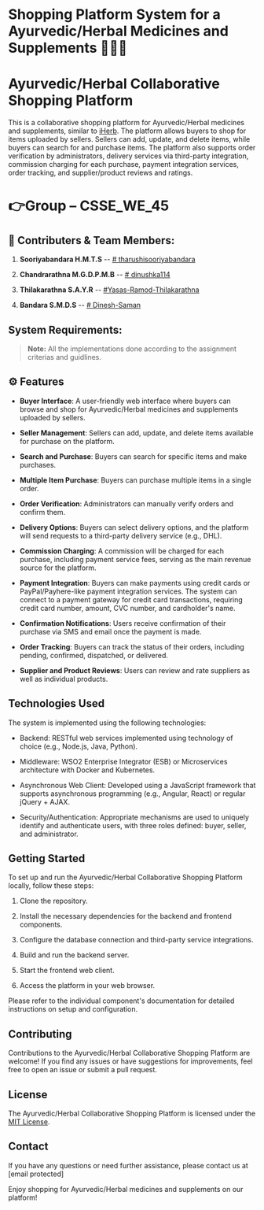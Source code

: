 # Shopping Platform System for a Ayurvedic/Herbal Medicines and Supplements 🍃💊🛒

# Ayurvedic/Herbal Collaborative Shopping Platform

This is a collaborative shopping platform for Ayurvedic/Herbal medicines and supplements, similar to [iHerb](https://www.iherb.com). The platform allows buyers to shop for items uploaded by sellers. Sellers can add, update, and delete items, while buyers can search for and purchase items. The platform also supports order verification by administrators, delivery services via third-party integration, commission charging for each purchase, payment integration services, order tracking, and supplier/product reviews and ratings.

# 👉Group – CSSE_WE_45

## 🤝 Contributers & Team Members:

1.  **Sooriyabandara H.M.T.S** -- [# tharushisooriyabandara](https://github.com/tharushisooriyabandara)

2.  **Chandrarathna M.G.D.P.M.B** -- [# dinushka114](https://github.com/dinushka114)

3.  **Thilakarathna S.A.Y.R** -- [#Yasas-Ramod-Thilakarathna](https://github.com/Yasas-Ramod-Thilakarathna)

4.  **Bandara S.M.D.S** -- [# Dinesh-Saman](https://github.com/Dinesh-Saman)

## System Requirements:

> **Note:** All the implementations done according to the assignment criterias and guidlines.

## ⚙️ Features

- **Buyer Interface**: A user-friendly web interface where buyers can browse and shop for Ayurvedic/Herbal medicines and supplements uploaded by sellers.

- **Seller Management**: Sellers can add, update, and delete items available for purchase on the platform.

- **Search and Purchase**: Buyers can search for specific items and make purchases.

- **Multiple Item Purchase**: Buyers can purchase multiple items in a single order.

- **Order Verification**: Administrators can manually verify orders and confirm them.

- **Delivery Options**: Buyers can select delivery options, and the platform will send requests to a third-party delivery service (e.g., DHL).

- **Commission Charging**: A commission will be charged for each purchase, including payment service fees, serving as the main revenue source for the platform.

- **Payment Integration**: Buyers can make payments using credit cards or PayPal/Payhere-like payment integration services. The system can connect to a payment gateway for credit card transactions, requiring credit card number, amount, CVC number, and cardholder's name.

- **Confirmation Notifications**: Users receive confirmation of their purchase via SMS and email once the payment is made.

- **Order Tracking**: Buyers can track the status of their orders, including pending, confirmed, dispatched, or delivered.

- **Supplier and Product Reviews**: Users can review and rate suppliers as well as individual products.

## Technologies Used

The system is implemented using the following technologies:

- Backend: RESTful web services implemented using technology of choice (e.g., Node.js, Java, Python).

- Middleware: WSO2 Enterprise Integrator (ESB) or Microservices architecture with Docker and Kubernetes.

- Asynchronous Web Client: Developed using a JavaScript framework that supports asynchronous programming (e.g., Angular, React) or regular jQuery + AJAX.

- Security/Authentication: Appropriate mechanisms are used to uniquely identify and authenticate users, with three roles defined: buyer, seller, and administrator.

## Getting Started

To set up and run the Ayurvedic/Herbal Collaborative Shopping Platform locally, follow these steps:

1. Clone the repository.

2. Install the necessary dependencies for the backend and frontend components.

3. Configure the database connection and third-party service integrations.

4. Build and run the backend server.

5. Start the frontend web client.

6. Access the platform in your web browser.

Please refer to the individual component's documentation for detailed instructions on setup and configuration.

## Contributing

Contributions to the Ayurvedic/Herbal Collaborative Shopping Platform are welcome! If you find any issues or have suggestions for improvements, feel free to open an issue or submit a pull request.

## License

The Ayurvedic/Herbal Collaborative Shopping Platform is licensed under the [MIT License](LICENSE).

## Contact

If you have any questions or need further assistance, please contact us at [email protected]

Enjoy shopping for Ayurvedic/Herbal medicines and supplements on our platform!


